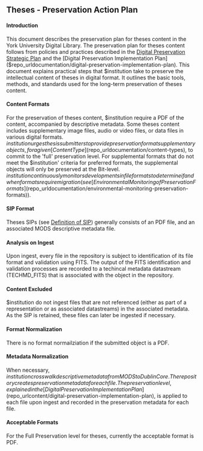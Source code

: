 ## Theses - Preservation Action Plan

#### Introduction

This document describes the preservation plan for theses content in the York University Digital Library. The preservation plan for theses content follows from policies and practices described in the [Digital Preservation Strategic Plan]($repo_urldocumentation/digital-preservation-implementation-plan) and the [Digital Preservation Implementation Plan]($repo_urldocumentation/digital-preservation-implementation-plan). This document explains practical steps that $institution take to preserve the intellectual content of theses in digital format. It outlines the basic tools, methods, and standards used for the long-term preservation of theses content.

#### Content Formats

For the preservation of theses content, $institution require a PDF of the content, accompanied by descriptive metadata. Some theses content includes supplementary image files, audio or video files, or data files in various digital formats. $institution urges thesis submitters to provide preservation format supplementary objects, for a given [Content Type]($repo_urldocumentation/content-types), to commit to the 'full' preservation level. For supplemental formats that do not meet the $institution' criteria for preferred formats, the supplemental objects will only be preserved at the Bit-level. $institution continuously monitors developments in file formats to determine if and when formats require migration (see [Environmental Monitoring of Preservation Formats]($repo_urldocumentation/environmental-monitoring-preservation-formats)).

#### SIP Format

Theses SIPs (see [Definition of SIP]($repo_urlcontent/definition-sip)) generally consists of an PDF file, and an associated MODS descriptive metadata file.

#### Analysis on Ingest

Upon ingest, every file in the repository is subject to identification of its file format and validation using FITS. The output of the FITS identification and validation processes are recorded to a techincal metadata datastream (TECHMD_FITS) that is associated with the object in the repository.

#### Content Excluded

$institution do not ingest files that are not referenced (either as part of a representation or as associated datastreams) in the associated metadata. As the SIP is retained, these files can later be ingested if necessary.

#### Format Normalization

There is no format normailziation if the submitted object is a PDF.

#### Metadata Normalization

When necessary, $institution crosswalk descriptive metadata from MODS to Dublin Core. The repository creates preservation metadata for each file. The preservation level, explained in the [Digital Preservation Implementation Plan]($repo_urlcontent/digital-preservation-implementation-plan), is applied to each file upon ingest and recorded in the preservation metadata for each file.

#### Acceptable Formats

For the Full Preservation level for theses, currently the acceptable format is PDF.


